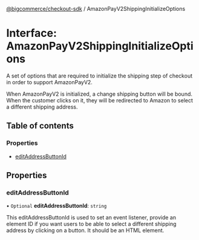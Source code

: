 [@bigcommerce/checkout-sdk](../README.md) / AmazonPayV2ShippingInitializeOptions

# Interface: AmazonPayV2ShippingInitializeOptions

A set of options that are required to initialize the shipping step of
checkout in order to support AmazonPayV2.

When AmazonPayV2 is initialized, a change shipping button will be bound.
When the customer clicks on it, they will be redirected to Amazon to
select a different shipping address.

## Table of contents

### Properties

- [editAddressButtonId](AmazonPayV2ShippingInitializeOptions.md#editaddressbuttonid)

## Properties

### editAddressButtonId

• `Optional` **editAddressButtonId**: `string`

This editAddressButtonId is used to set an event listener, provide an
element ID if you want users to be able to select a different shipping
address by clicking on a button. It should be an HTML element.
